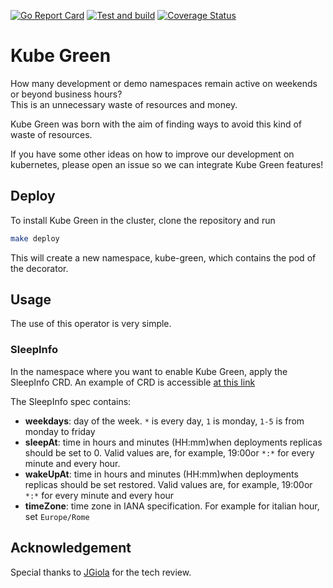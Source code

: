 [![Go Report Card][go-report-svg]](go-report-card)
[![Test and build][test-and-build-svg]](test-and-build)
[![Coverage Status][coverage-badge]](coverage)

# Kube Green

How many development or demo namespaces remain active on weekends or beyond
business hours?  
This is an unnecessary waste of resources and money.

Kube Green was born with the aim of finding ways to avoid this kind of waste of
resources.

If you have some other ideas on how to improve our development on kubernetes,
please open an issue so we can integrate Kube Green features!

## Deploy

To install Kube Green in the cluster, clone the repository and run

```sh
make deploy
```

This will create a new namespace, kube-green, which contains the pod of the decorator.

## Usage

The use of this operator is very simple.

### SleepInfo

In the namespace where you want to enable Kube Green, apply the SleepInfo CRD.
An example of CRD is accessible [at this link](./testdata/test.yml)

The SleepInfo spec contains:

* **weekdays**: day of the week. `*` is every day, `1` is monday, `1-5` is from monday to friday
* **sleepAt**: time in hours and minutes (HH:mm)when deployments replicas should be set to 0. Valid values are, for example, 19:00or `*:*` for every minute and every hour.
* **wakeUpAt**: time in hours and minutes (HH:mm)when deployments replicas should be set restored. Valid values are, for example, 19:00or `*:*` for every minute and every hour
* **timeZone**: time zone in IANA specification. For example for italian hour, set `Europe/Rome`

[go-report-svg]: https://goreportcard.com/badge/github.com/davidebianchi/kube-green
[go-report-card]: https://goreportcard.com/report/github.com/davidebianchi/kube-green
[test-and-build-svg]: https://github.com/davidebianchi/kube-green/actions/workflows/test.yml/badge.svg
[test-and-build]: https://github.com/davidebianchi/kube-green/actions/workflows/test.yml
[coverage-badge]: https://coveralls.io/repos/github/davidebianchi/kube-green/badge.svg?branch=main
[coverage]: https://coveralls.io/github/davidebianchi/kube-green?branch=main

## Acknowledgement

Special thanks to [JGiola](https://github.com/JGiola) for the tech review.
